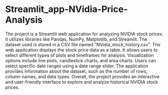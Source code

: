 # Streamlit_app-NVidia-Price-Analysis

The project is a Streamlit web application for analyzing NVIDIA stock prices.
It utilizes libraries like Pandas, NumPy, Matplotlib, and Streamlit.
The dataset used is stored in a CSV file named "NVidia_stock_history.csv".
The web application displays the stock price data as a table.
It allows users to select different types of plots and timeframes for analysis.
Visualization options include line plots, candlestick charts, and area charts.
Users can select specific date ranges using a date range slider.
The application provides information about the dataset, such as the number of rows, column names, and data types.
Overall, the project provides an interactive and user-friendly interface to explore and analyze historical NVIDIA stock prices.
